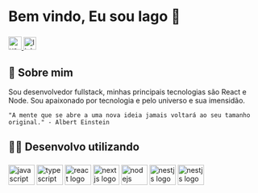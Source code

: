# Bem vindo, Eu sou Iago 👾

###

<div>
  <a target="_blank" href="https://www.linkedin.com/in/iago-alves-2232b81b8/">
    <img src="https://img.shields.io/badge/my_portfolio-000?style=for-the-badge&logo=ko-fi&logoColor=white" height="26" alt="youtube logo"  />
  </a>
  <a target="_blank" href="https://iagoalves-portifolio.herokuapp.com/">
   <img src="https://img.shields.io/static/v1?message=LinkedIn&logo=linkedin&label=&color=0077B5&logoColor=white&labelColor=&style=for-the-badge" height="25" alt="linkedin logo"  />
  </a>
  
</div>

###

## 🚀 Sobre mim
Sou desenvolvedor fullstack, minhas principais tecnologias são React e Node. Sou apaixonado por tecnologia e pelo universo e sua imensidão.

`"A mente que se abre a uma nova ideia jamais voltará ao seu tamanho original." - Albert Einstein`


## 👨‍💻 Desenvolvo utilizando

###

<div align="left">
  <img src="https://cdn.jsdelivr.net/gh/devicons/devicon/icons/javascript/javascript-original.svg" height="40" width="52" alt="javascript logo"  />
  <img src="https://cdn.jsdelivr.net/gh/devicons/devicon/icons/typescript/typescript-original.svg" height="40" width="52" alt="typescript logo"  />
  <img src="https://cdn.jsdelivr.net/gh/devicons/devicon/icons/react/react-original.svg" height="40" width="52" alt="react logo"  />
  <img src="https://cdn.jsdelivr.net/gh/devicons/devicon/icons/nextjs/nextjs-original.svg" height="40" width="52" alt="nextjs logo"  />
  <img src="https://cdn.jsdelivr.net/gh/devicons/devicon/icons/nodejs/nodejs-original.svg" height="40" width="52" alt="nodejs logo"  />
  <img src="https://nestjs.com/logo-small.ede75a6b.svg" height="40" width="52" alt="nestjs logo"  />
  <img src="https://avatars.githubusercontent.com/u/20658825?s=200&v=4" height="40" width="52" alt="nestjs logo"  />
</div>


